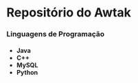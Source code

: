 <h1> Repositório do Awtak</h1>

<h3>Linguagens de Programação</h3>
<h4>
  <ul>
  <li>Java</li>
  <li>C++</li>
  <li>MySQL</li>
  <li>Python</li>
    <ul>
  </h4>
